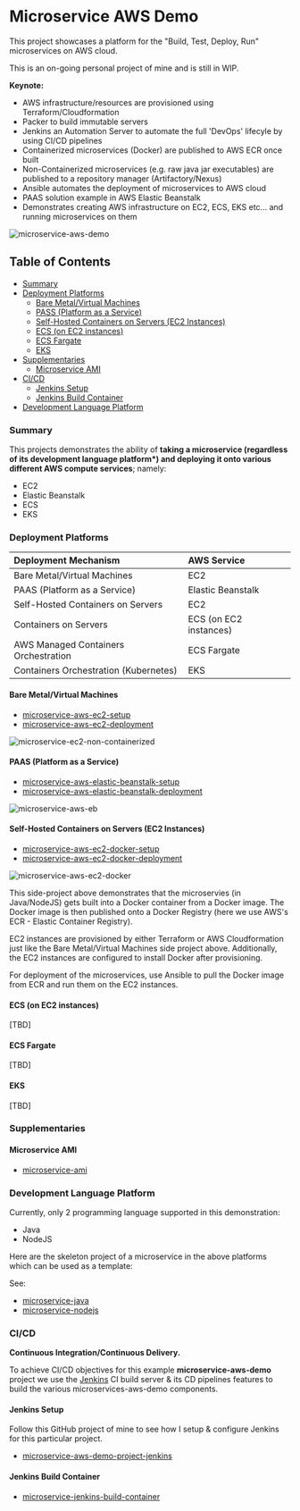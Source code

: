 # Microservice AWS Demo

This project showcases a platform for the "Build, Test, Deploy, Run" microservices on AWS cloud.

This is an on-going personal project of mine and is still in WIP.

__Keynote:__

- AWS infrastructure/resources are provisioned using Terraform/Cloudformation
- Packer to build immutable servers
- Jenkins an Automation Server to automate the full 'DevOps' lifecyle by using CI/CD pipelines
- Containerized microservices (Docker) are published to AWS ECR once built
- Non-Containerized microservices (e.g. raw java jar executables) are published to a repository manager (Artifactory/Nexus)
- Ansible automates the deployment of microservices to AWS cloud
- PAAS solution example in AWS Elastic Beanstalk
- Demonstrates creating AWS infrastructure on EC2, ECS, EKS etc... and running microservices on them


![microservice-aws-demo](https://images-for-github-colinbut.s3.eu-west-2.amazonaws.com/microservice-aws-demo/microservice-aws-demo.png)

## Table of Contents

* [Summary](#summary)
* [Deployment Platforms](#deployment-platforms)
  * [Bare Metal/Virtual Machines](#bare-metal-vms)
  * [PASS (Platform as a Service)](#platform-as-a-service)
  * [Self-Hosted Containers on Servers (EC2 Instances)](#self-hosted-containers)
  * [ECS (on EC2 instances)](#ecs)
  * [ECS Fargate](#ecs-fargate)
  * [EKS](#eks)
* [Supplementaries](#supplementaries)
  * [Microservice AMI](#microservice-ami)
* [CI/CD](#ci-cd)
  * [Jenkins Setup](#setup-jenkins)
  * [Jenkins Build Container](#microservice-jenkins-build-container)
* [Development Language Platform](#development-language-platform)


### <a name="summary"></a>Summary
This projects demonstrates the ability of __taking a microservice (regardless of its development language platform*) and deploying it onto various different AWS compute services__; namely: 

- EC2
- Elastic Beanstalk
- ECS
- EKS

### <a name="deployment-platforms"></a>Deployment Platforms

| Deployment Mechanism                    | AWS Service           |
| :-------------------------------------- | :-------------------- |
| Bare Metal/Virtual Machines             | EC2                   |  
| PAAS (Platform as a Service)            | Elastic Beanstalk     |
| Self-Hosted Containers on Servers       | EC2                   |
| Containers on Servers                   | ECS (on EC2 instances)|
| AWS Managed Containers Orchestration    | ECS Fargate           |
| Containers Orchestration (Kubernetes)   | EKS                   |

#### <a name="bare-metal-vms"></a>Bare Metal/Virtual Machines
- [microservice-aws-ec2-setup](https://github.com/colinbut/microservice-aws-ec2-setup.git)  
- [microservice-aws-ec2-deployment](https://github.com/colinbut/microservice-aws-ec2-deployment.git)

![microservice-ec2-non-containerized](https://images-for-github-colinbut.s3.eu-west-2.amazonaws.com/microservice-aws-demo/microservice-aws-ec2-non-containerized.png)


#### <a name="platform-as-a-service"></a>PAAS (Platform as a Service)
- [microservice-aws-elastic-beanstalk-setup](https://github.com/colinbut/microservice-aws-elasticbeanstalk-setup.git)  
- [microservice-aws-elastic-beanstalk-deployment](https://github.com/colinbut/microservice-aws-elasticbeanstalk-deployment.git)

![microservice-aws-eb](https://images-for-github-colinbut.s3.eu-west-2.amazonaws.com/microservice-aws-demo/microservice-aws-eb.png)

#### <a name="self-hosted-containers"></a>Self-Hosted Containers on Servers (EC2 Instances)

- [microservice-aws-ec2-docker-setup](https://github.com/colinbut/microservice-aws-ec2-docker-setup.git)
- [microservice-aws-ec2-docker-deployment](https://github.com/colinbut/microservice-aws-ec2-docker-deployment.git)

![microservice-aws-ec2-docker](https://images-for-github-colinbut.s3.eu-west-2.amazonaws.com/microservice-aws-demo/microservice-aws-ec2-docker.png)

This side-project above demonstrates that the microservies (in Java/NodeJS) gets built into a Docker container from a Docker image. The Docker image is then published onto a Docker Registry (here we use AWS's ECR - Elastic Container Registry). 

EC2 instances are provisioned by either Terraform or AWS Cloudformation just like the Bare Metal/Virtual Machines side project above. Additionally, the EC2 instances are configured to install Docker after provisioning.

For deployment of the microservices, use Ansible to pull the Docker image from ECR and run them on the EC2 instances.

#### <a name="ecs"></a>ECS (on EC2 instances)

[TBD]

#### <a name="ecs-fargate"></a>ECS Fargate

[TBD]

#### <a name="eks"></a>EKS

[TBD]

### <a name="supplementaries"></a>Supplementaries

#### <a name="microservice-ami"></a>Microservice AMI

+ [microservice-ami](https://github.com/colinbut/microservice-ami)

### <a name="development-language-platform"></a>Development Language Platform

Currently, only 2 programming language supported in this demonstration:

+ Java
+ NodeJS

Here are the skeleton project of a microservice in the above platforms which can be used as a template:

See:
+ [microservice-java](https://github.com/colinbut/microservice-java.git)
+ [microservice-nodejs](https://github.com/colinbut/microservice-nodejs.git)


### <a name="ci-cd"></a>CI/CD 

__Continuous Integration/Continuous Delivery.__

To achieve CI/CD objectives for this example __microservice-aws-demo__ project we use the [Jenkins](https://jenkins.io/) CI build server & its CD pipelines features to build the various microservices-aws-demo components.

#### <a name="setup-jenkins"></a>Jenkins Setup

Follow this GitHub project of mine to see how I setup & configure Jenkins for this particular project.

+ [microservice-aws-demo-project-jenkins](https://github.com/colinbut/microservice-aws-demo-project-jenkins.git)

#### <a name="microservice-jenkins-build-container"></a>Jenkins Build Container

+ [microservice-jenkins-build-container](https://github.com/colinbut/microservice-jenkins-build-container.git)

